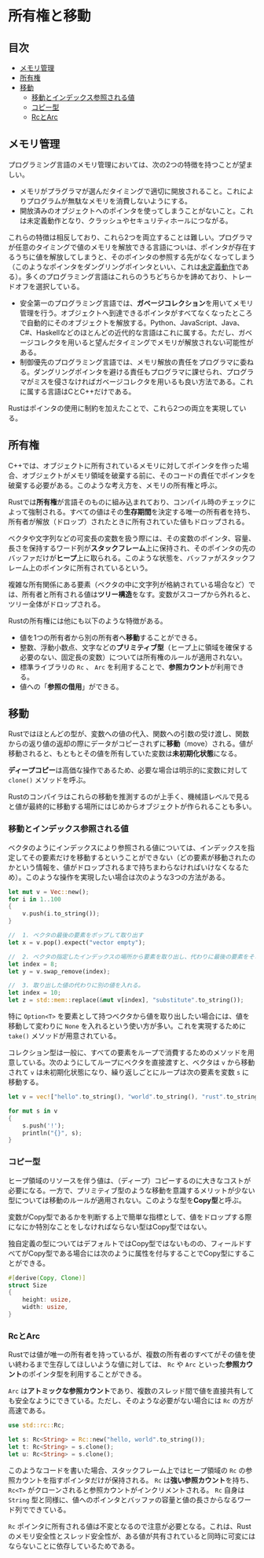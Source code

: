 # 所有権と移動


## 目次

- [メモリ管理](#メモリ管理)
- [所有権](#所有権)
- [移動](#移動)
	- [移動とインデックス参照される値](#移動とインデックス参照される値)
	- [コピー型](#コピー型)
	- [RcとArc](#rcとarc)


## メモリ管理

プログラミング言語のメモリ管理においては、次の2つの特徴を持つことが望ましい。

- メモリがプラグラマが選んだタイミングで適切に開放されること。これによりプログラムが無駄なメモリを消費しないようにする。
- 開放済みのオブジェクトへのポインタを使ってしまうことがないこと。これは未定義動作となり、クラッシュやセキュリティホールにつながる。

これらの特徴は相反しており、これら2つを両立することは難しい。プログラマが任意のタイミングで値のメモリを解放できる言語についは、ポインタが存在するうちに値を解放してしまうと、そのポインタの参照する先がなくなってしまう（このようなポインタをダングリングポインタといい、これは[未定義動作](/note/rust/chapters/01_basic_knowledge_of_rust.ja.md#未定義動作)である）。多くのプログラミング言語はこれらのうちどちらかを諦めており、トレードオフを選択している。

- 安全第一のプログラミング言語では、**ガベージコレクション**を用いてメモリ管理を行う。オブジェクトへ到達できるポインタがすべてなくなったところで自動的にそのオブジェクトを解放する。Python、JavaScript、Java、C#、Haskellなどのほとんどの近代的な言語はこれに属する。ただし、ガベージコレクタを用いると望んだタイミングでメモリが解放されない可能性がある。
- 制御優先のプログラミング言語では、メモリ解放の責任をプログラマに委ねる。ダングリングポインタを避ける責任もプログラマに課せられ、プログラマがミスを侵さなければガベージコレクタを用いるも良い方法である。これに属する言語はCとC++だけである。

Rustはポインタの使用に制約を加えたことで、これら2つの両立を実現している。


## 所有権

C++では、オブジェクトに所有されているメモリに対してポインタを作った場合、オブジェクトがメモリ領域を破棄する前に、そのコードの責任でポインタを破棄する必要がある。このような考え方を、メモリの所有権と呼ぶ。

Rustでは**所有権**が言語そのものに組み込まれており、コンパイル時のチェックによって強制される。すべての値はその**生存期間**を決定する唯一の所有者を持ち、所有者が解放（ドロップ）されたときに所有されていた値もドロップされる。

ベクタや文字列などの可変長の変数を扱う際には、その変数のポインタ、容量、長さを保持するワード列が**スタックフレーム**上に保持され、そのポインタの先のバッファだけが**ヒープ**上に取られる。このような状態を、バッファがスタックフレーム上のポインタに所有されているという。

複雑な所有関係にある要素（ベクタの中に文字列が格納されている場合など）では、所有者と所有される値は**ツリー構造**をなす。変数がスコープから外れると、ツリー全体がドロップされる。

Rustの所有権には他にも以下のような特徴がある。

- 値を1つの所有者から別の所有者へ**移動**することができる。
- 整数、浮動小数点、文字などの**プリミティブ型**（ヒープ上に領域を確保する必要のない、固定長の変数）については所有権のルールが適用されない。
- 標準ライブラリの `Rc` 、 `Arc` を利用することで、**参照カウント**が利用できる。
- 値への「**参照の借用**」ができる。


## 移動

Rustではほとんどの型が、変数への値の代入、関数への引数の受け渡し、関数からの返り値の返却の際にデータがコピーされずに**移動**（move）される。値が移動されると、もともとその値を所有していた変数は**未初期化状態**になる。

**ディープコピー**は高価な操作であるため、必要な場合は明示的に変数に対して `clone()` メソッドを呼ぶ。

Rustのコンパイラはこれらの移動を推測するのが上手く、機械語レベルで見ると値が最終的に移動する場所にはじめからオブジェクトが作られることも多い。

### 移動とインデックス参照される値

ベクタのようにインデックスにより参照される値については、インデックスを指定してその要素だけを移動するということができない（どの要素が移動されたのかという情報を、値がドロップされるまで持ちまわらなければいけなくなるため）。このような操作を実現したい場合は次のような3つの方法がある。

```rust
let mut v = Vec::new();
for i in 1..100
{
	v.push(i.to_string());
}

//	1. ベクタの最後の要素をポップして取り出す
let x = v.pop().expect("vector empty");

//	2. ベクタの指定したインデックスの場所から要素を取り出し、代わりに最後の要素をそこに入れる
let index = 8;
let y = v.swap_remove(index);

//	3. 取り出した値の代わりに別の値を入れる。
let index = 10;
let z = std::mem::replace(&mut v[index], "substitute".to_string());
```

特に `Option<T>` を要素として持つベクタから値を取り出したい場合には、値を移動して変わりに `None` を入れるという使い方が多い。これを実現するために `take()` メソッドが用意されている。

コレクション型は一般に、すべての要素をループで消費するためのメソッドを用意している。次のようにしてループにベクタを直接渡すと、ベクタは `v` から移動されて `v` は未初期化状態になり、繰り返しごとにループは次の要素を変数 `s` に移動する。

```rust
let v = vec!["hello".to_string(), "world".to_string(), "rust".to_string()];

for mut s in v
{
	s.push('!');
	println("{}", s);
}
```

### コピー型

ヒープ領域のリソースを伴う値は、（ディープ）コピーするのに大きなコストが必要になる。一方で、プリミティブ型のような移動を意識するメリットが少ない型については移動のルールが適用されない。このような型を**Copy型**と呼ぶ。

変数がCopy型であるかを判断する上で簡単な指標として、値をドロップする際になにか特別なことをしなければならない型はCopy型ではない。

独自定義の型についてはデフォルトではCopy型ではないものの、フィールドすべてがCopy型である場合には次のように属性を付与することでCopy型にすることができる。

```rust
#[derive(Copy, Clone)]
struct Size
{
	height: usize,
	width: usize,
}
```


### RcとArc

Rustでは値が唯一の所有者を持っているが、複数の所有者のすべてがその値を使い終わるまで生存してほしいような値に対しては、 `Rc` や `Arc` といった**参照カウント**のポインタ型を利用することができる。

`Arc` は**アトミックな参照カウント**であり、複数のスレッド間で値を直接共有しても安全なようにできている。ただし、そのような必要がない場合には `Rc` の方が高速である。

```rust
use std::rc::Rc;

let s: Rc<String> = Rc::new("hello, world".to_string());
let t: Rc<String> = s.clone();
let u: Rc<String> = s.clone();
```

このようなコードを書いた場合、スタックフレーム上ではヒープ領域の `Rc` の参照カウントを指すポインタだけが保持される。 `Rc` は**強い参照カウント**を持ち、 `Rc<T>` がクローンされると参照カウントがインクリメントされる。 `Rc` 自身は `String` 型と同様に、値へのポインタとバッファの容量と値の長さからなるワード列でできている。

`Rc` ポインタに所有される値は不変となるので注意が必要となる。これは、Rustのメモリ安全性とスレッド安全性が、ある値が共有されていると同時に可変にはならないことに依存しているためである。

